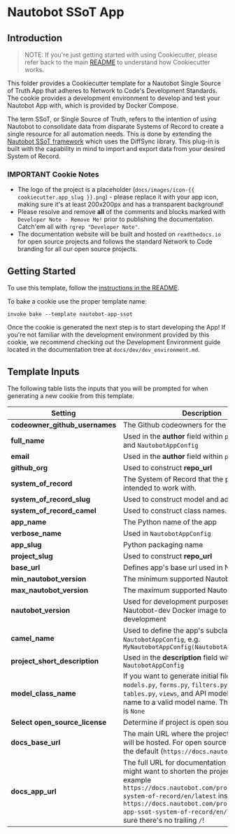 # Nautobot SSoT App

## Introduction

> NOTE: If you're just getting started with using Cookiecutter, please refer back to the main [README](../README.md) to understand how Cookiecutter works.

This folder provides a Cookiecutter template for a Nautobot Single Source of Truth App that adheres to Network to Code's Development Standards. The cookie provides a development environment to develop and test your Nautobot App with, which is provided by Docker Compose.

The term SSoT, or Single Source of Truth, refers to the intention of using Nautobot to consolidate data from disparate Systems of Record to create a single resource for all automation needs. This is done by extending the [Nautobot SSoT framework](https://github.com/nautobot/nautobot-plugin-ssot) which uses the DiffSync library. This plug-in is built with the capability in mind to import and export data from your desired System of Record.

### IMPORTANT Cookie Notes

- The logo of the project is a placeholder (`docs/images/icon-{{ cookiecutter.app_slug }}.png`) - please replace it with your app icon, making sure it's at least 200x200px and has a transparent background!
- Please resolve and remove **all** of the comments and blocks marked with `Developer Note - Remove Me!` prior to publishing the documentation. Catch'em all with `rgrep "Developer Note"`.
- The documentation website will be built and hosted on `readthedocs.io` for open source projects and follows the standard Network to Code branding for all our open source projects.

## Getting Started

To use this template, follow the [instructions in the README](../README.md).

To bake a cookie use the proper template name:

```
invoke bake --template nautobot-app-ssot
```

Once the cookie is generated the next step is to start developing the App! If you're not familiar with the development environment provided by this cookie, we recommend checking out the Development Environment guide located in the documentation tree at `docs/dev/dev_environment.md`.

## Template Inputs

The following table lists the inputs that you will be prompted for when generating a new cookie from this template.

| Setting | Description |
|-------- | ----------- |
| **codeowner_github_usernames** | The Github codeowners for the new app |
| **full_name** | Used in the **author** field within `pyproject.toml` and `NautobotAppConfig` |
| **email** | Used in the **author** field within `pyproject.toml` |
| **github_org** | Used to construct **repo_url** |
| **system_of_record** | The System of Record that the plug-in is intended to work with. |
| **system_of_record_slug** | Used to construct model and adapter names. |
| **system_of_record_camel** | Used to construct class names. |
| **app_name** | The Python name of the app |
| **verbose_name** | Used in `NautobotAppConfig` |
| **app_slug** | Python packaging name |
| **project_slug** | Used to construct **repo_url** |
| **base_url** | Defines app's base url used in Nautobot |
| **min_nautobot_version** | The minimum supported Nautobot version |
| **max_nautobot_version** | The maximum supported Nautobot version |
| **nautobot_version** | Used for development purposes to decide with Nautobot-dev Docker image to use for development |
| **camel_name** | Used to define the app's subclassing of `NautobotAppConfig`, e.g. `MyNautobotAppConfig(NautobotAppConfig):` |
| **project_short_description** | Used in the **description** field within `NautobotAppConfig` |
| **model_class_name** | If you want to generate initial files, such as `models.py`, `forms.py`, `filters.py`, `navigation.py`, `tables.py`, `views`, and API models, initialize this name to a valid model name. The default value is `None` |
| **Select open_source_license** | Determine if project is open source or not |
| **docs_base_url**| The main URL where the project documentation will be hosted. For open source projects use the default (`https://docs.nautobot.com`). |
| **docs_app_url**| The full URL for documentation hosting. You might want to shorten the project alias, for example `https://docs.nautobot.com/projects/ssot-system-of-record/en/latest` instead of `https://docs.nautobot.com/projects/nautobot-app-ssot-system-of-record/en/latest`. Make sure there's no trailing `/`! |
